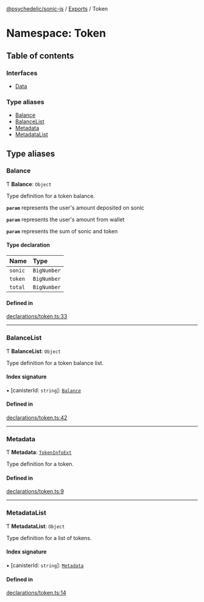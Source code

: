 [@psychedelic/sonic-js](../README.md) / [Exports](../modules.md) / Token

# Namespace: Token

## Table of contents

### Interfaces

- [Data](../interfaces/Token.Data.md)

### Type aliases

- [Balance](Token.md#balance)
- [BalanceList](Token.md#balancelist)
- [Metadata](Token.md#metadata)
- [MetadataList](Token.md#metadatalist)

## Type aliases

### Balance

Ƭ **Balance**: `Object`

Type definition for a token balance.

**`param`** represents the user's amount deposited on sonic

**`param`** represents the user's amount from wallet

**`param`** represents the sum of sonic and token

#### Type declaration

| Name | Type |
| :------ | :------ |
| `sonic` | `BigNumber` |
| `token` | `BigNumber` |
| `total` | `BigNumber` |

#### Defined in

[declarations/token.ts:33](https://github.com/Psychedelic/sonic-js/blob/1430250/src/declarations/token.ts#L33)

___

### BalanceList

Ƭ **BalanceList**: `Object`

Type definition for a token balance list.

#### Index signature

▪ [canisterId: `string`]: [`Balance`](Token.md#balance)

#### Defined in

[declarations/token.ts:42](https://github.com/Psychedelic/sonic-js/blob/1430250/src/declarations/token.ts#L42)

___

### Metadata

Ƭ **Metadata**: [`TokenInfoExt`](../interfaces/SwapIDL.TokenInfoExt.md)

Type definition for a token.

#### Defined in

[declarations/token.ts:9](https://github.com/Psychedelic/sonic-js/blob/1430250/src/declarations/token.ts#L9)

___

### MetadataList

Ƭ **MetadataList**: `Object`

Type definition for a list of tokens.

#### Index signature

▪ [canisterId: `string`]: [`Metadata`](Token.md#metadata)

#### Defined in

[declarations/token.ts:14](https://github.com/Psychedelic/sonic-js/blob/1430250/src/declarations/token.ts#L14)
